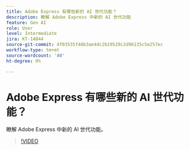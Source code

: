 ```yaml
---
title: Adobe Express 有哪些新的 AI 世代功能？
description: 瞭解 Adobe Express 中新的 AI 世代功能
feature: Gen AI
role: User
level: Intermediate
jira: KT-14844
source-git-commit: 4f03535f48b3ae4dc2b19529c2d96135c5e257ec
workflow-type: tm+mt
source-wordcount: '40'
ht-degree: 0%

---
```


# Adobe Express 有哪些新的 AI 世代功能？

瞭解 Adobe Express 中新的 AI 世代功能。

>[!VIDEO](https://video.tv.adobe.com/v/3427018?quality=12&learn=on&hidetitle=true)
